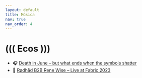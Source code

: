 ```yaml
---
layout: default
title: Música
nav: true
nav_order: 4
---
```


# ((( Ecos )))


- 🎧 [Death in June – but what ends when the symbols shatter](https://open.spotify.com/track/0eDgoWl60Zy57sInzzOi8a?si=442b8723724e477d)
- 🎼 [Rødhåd B2B Rene Wise – Live at Fabric 2023](https://www.youtube.com/watch?v=QNS9RGB1GWg)
